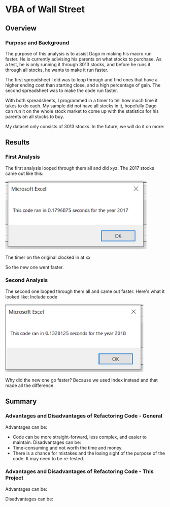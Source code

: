 # VBA of Wall Street
## Overview
### Purpose and Background
The purpose of this analysis is to assist Dago in making his macro run faster. He is currently adivising his parents on what stocks to purchase. As a test, he is only running it through 3013 stocks, and before he runs it through all stocks, he wants to make it run faster. 

The first spreadsheet I did was to loop through and find ones that have a higher ending cost than starting close, and a high percentage of gain. The second spreadsheet was to make the code run faster.

With both spreadsheets, I programmed in a timer to tell how much time it takes to do each. My sample did not have all stocks in it, hopefully Dago can run it on the whole stock market to come up with the statistics for his parents on all stocks to buy.

My dataset only consists of 3013 stocks. In the future, we will do it on more:

## Results
### First Analysis
The first analysis looped through them all and did xyz. The 2017 stocks came out like this:

![](./Resources/VBA_Challenge_2017.png)  

The timer on the original clocked in at xx

So the new one went faster.

### Second Analysis
The second one looped through them all and came out faster. Here's what it looked like:
Include code
 
![](./Resources/VBA_Challenge_2018.png)  

Why did the new one go faster? Because we used Index instead and that made all the difference.

## Summary
### Advantages and Disadvantages of Refactoring Code - General
Advantages can be: 
* Code can be more straight-forward, less complex, and easier to maintain.
Disadvantages can be:
* Time-consuming and not worth the time and money.
* There is a chance for mistakes and the losing sight of the purpose of the code. It may need to be re-tested.

### Advantages and Disadvantages of Refactoring Code - This Project
Advantages can be:

Disadvantages can be:




